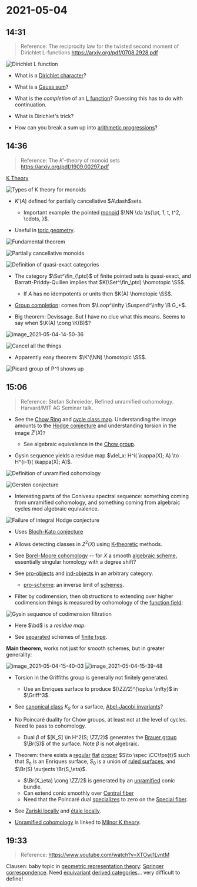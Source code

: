 # 2021-05-04

## 14:31

> Reference: The reciprocity law for the twisted second moment of
Dirichlet L-functions <https://arxiv.org/pdf/0708.2928.pdf>

![Dirichlet L function](figures/image_2021-05-04-14-31-20.png)

- What is a [Dirichlet character](Dirichlet%20character)?
- What is a [Gauss sum](Gauss%20sum)?
- What is the *completion* of an [L function](L%20function)?
  	Guessing this has to do with continuation.

- What is Dirichlet's trick?

- How can you break a sum up into [arithmetic progressions](arithmetic%20progressions)?

## 14:36

> Reference: The $K'$–theory of monoid sets <https://arxiv.org/pdf/1909.00297.pdf>

[K Theory](../zettelkasten/K-Theory.md)

![Types of K theory for monoids](figures/image_2021-05-04-14-37-49.png)

- $K'(A)$ defined for partially cancellative $A\dash$sets.
  - Important example: the pointed [monoid](monoid) $\NN \da \ts{\pt, 1, t, t^2, \cdots, }$.

- Useful in [toric geometry](toric%20geometry).

![Fundamental theorem](figures/image_2021-05-04-14-39-27.png)

![Partially cancellative monoids](figures/image_2021-05-04-14-42-55.png)

![Definition of quasi-exact categories](figures/image_2021-05-04-14-43-58.png)

- The category $\Set^\fin_{\ptd}$ of finite pointed sets is quasi-exact, and Barratt-Priddy-Quillen implies that $K(\Set^\fin_\ptd) \homotopic \SS$.
  - If $A$ has no idempotents or units then $K(A) \homotopic \SS$.

- [Group completion](Group%20completion): comes from $\Loop^\infty \Suspend^\infty \B G_+$.

- Big theorem: Devissage.
  But I have no clue what this means.
  Seems to say when $\K(A) \cong \K(B)$?

![image_2021-05-04-14-50-36](figures/image_2021-05-04-14-50-36.png)

![Cancel all the things](figures/image_2021-05-04-14-52-14.png)

- Apparently easy theorem: $\K'(\NN) \homotopic \SS$.

![Picard group of P^1 shows up](figures/image_2021-05-04-14-54-10.png)

## 15:06

> Reference:  Stefan Schreieder, Refined unramified cohomology. Harvard/MIT AG Seminar talk.

- See the [Chow Ring](../zettelkasten/Chow%20Ring.md) and [cycle class map](cycle%20class%20map).
  Understanding the image amounts to the [Hodge conjecture](Hodge%20conjecture) and understanding torsion in the image $Z^i(X)$?

  - See algebraic equivalence in the [Chow group](Chow%20group).

- Gysin sequence yields a residue map $\del_x: H^i( \kappa(X); A) \to H^{i-1}( \kappa(X); A)$.

![Definition of unramified cohomology](figures/image_2021-05-04-15-13-05.png)

![Gersten conjecture](figures/image_2021-05-04-15-16-05.png)

- Interesting parts of the Coniveau spectral sequence: something coming from unramified cohomology, and something coming from algebraic cycles mod algebraic equivalence.

![Failure of integral Hodge conjecture](figures/image_2021-05-04-15-17-53.png)

  - Uses [Bloch-Kato conjecture](Bloch-Kato%20conjecture)
  - Allows detecting classes in $Z^2(X)$ using [K-theoretic](../zettelkasten/K-Theory.md) methods.

- See [Borel-Moore cohomology](Borel-Moore%20cohomology) -- for $X$ a smooth [algebraic scheme](algebraic%20scheme), essentially singular homology with a degree shift?

- See [pro-objects](pro-objects) and [ind-objects](ind-objects) in an arbitrary category.
  - [pro-scheme](pro-scheme): an inverse limit of [schemes](../zettelkasten/scheme.md).

- Filter by codimension, then obstructions to extending over higher codimension things is measured by cohomology of the [function field](Function%20field):

![Gysin sequence of codimension filtration](figures/image_2021-05-04-15-27-07.png)

  - Here $\bd$ is a *residue map*.

  - See [separated](separated) schemes of [finite type](finite%20type).


**Main theorem**,
works not just for smooth schemes, but in greater generality:

![image_2021-05-04-15-40-03](figures/image_2021-05-04-15-40-03.png)
![image_2021-05-04-15-39-48](figures/image_2021-05-04-15-39-48.png)

- Torsion in the Griffiths group is generally not finitely generated.
  - Use an Enriques surface to produce $(\ZZ/2)^{\oplus \infty}$ in $\Griff^3$.

- See [canonical class](canonical%20class) $K_S$ for a surface, [Abel-Jacobi invariants](Abel-Jacobi%20invariants)?

- No Poincaré duality for Chow groups, at least not at the level of cycles.
  Need to pass to cohomology.

  - Dual $\beta$ of $[K_S] \in H^2(S; \ZZ/2)$ generates the [Brauer group](Brauer%20group) $\Br(S)$ of the surface.
  Note $\beta$ is not algebraic.

- Theorem: there exists a [regular](regular) [flat](flat) [proper](proper) $S\to \spec \CC\fps{t}$ such that $S_\eta$ is an Enriques surface, $S_0$ is a union of [ruled surfaces](ruled%20surfaces), and $\Br(S) \surjects \Br(S_\eta)$.
  - $\Br(X_\eta) \cong \ZZ/2$ is generated by an [unramified](unramified) conic bundle. 
  - Can extend conic smoothly over [Central fiber](Central%20fiber)
  - Need that the Poincaré dual [specializes](specializes) to zero on the [Special fiber](Special%20fiber).

- See [Zariski locally](Zariski%20locally) and [étale locally](étale%20locally).

- [Unramified cohomology](Unramified%20cohomology) is linked to [Milnor K theory](Milnor%20K%20theory).

## 19:33

> Reference: <https://www.youtube.com/watch?v=XTOwj1LvntM>

Clausen: baby topic in [geometric representation theory](geometric%20representation%20theory): [Springer correspondence](Springer%20correspondence).
Need [equivariant](equivariant) [derived categories](derived%20categories)... very difficult to define!
